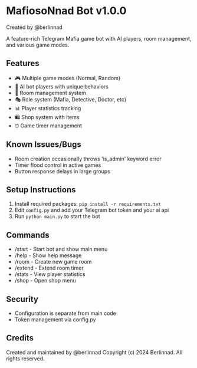 
# MafiosoNnad Bot v1.0.0
Created by @berlinnad

A feature-rich Telegram Mafia game bot with AI players, room management, and various game modes.

## Features
- 🎮 Multiple game modes (Normal, Random)
- 🤖 AI bot players with unique behaviors
- 👥 Room management system
- 🎭 Role system (Mafia, Detective, Doctor, etc)
- 📊 Player statistics tracking
- 🛍️ Shop system with items
- ⏰ Game timer management

## Known Issues/Bugs
- Room creation occasionally throws 'is_admin' keyword error
- Timer flood control in active games
- Button response delays in large groups

## Setup Instructions
1. Install required packages: `pip install -r requirements.txt`
2. Edit `config.py` and add your Telegram bot token and your ai api
3. Run `python main.py` to start the bot

## Commands
- /start - Start bot and show main menu
- /help - Show help message
- /room - Create new game room
- /extend - Extend room timer
- /stats - View player statistics
- /shop - Open shop menu

## Security
- Configuration is separate from main code
- Token management via config.py

## Credits
Created and maintained by @berlinnad
Copyright (c) 2024 Berlinnad. All rights reserved.
